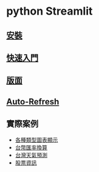 # python Streamlit

## [安裝](./安裝和執行)
## [快速入門](./快速入門/)
## [版面](./版面)
## [Auto-Refresh](./autorefresh)
## 實際案例
- [各種類型圖表顯示](./實際案例/student_scores/)
- [台幣匯率換算](./實際案例/exchange_rate/)
- [台灣天氣預測](./實際案例/taiwan_weather/)
- [股票資訊](./實際案例/finance/)